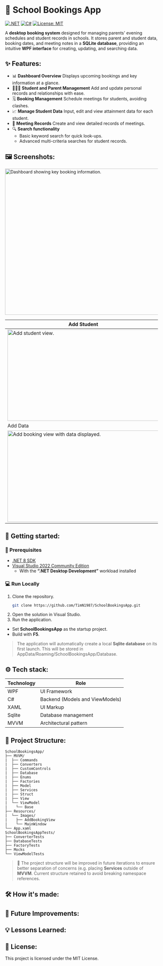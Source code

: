 # 🏫 School Bookings App

[![.NET](https://img.shields.io/badge/.NET-8.0-blue?logo=dotnet)](https://dotnet.microsoft.com/)
[![C#](https://img.shields.io/badge/C%23-WPF-purple?logo=csharp)](https://learn.microsoft.com/dotnet/csharp/)
[![License: MIT](https://img.shields.io/badge/License-MIT-green.svg)](LICENSE)

A **desktop booking system** designed for managing parents' evening schedules and student records in schools. It stores parent and student data, booking dates, and meeting notes in a **SQLite database**, providing an intuitive **WPF interface** for creating, updating, and searching data.

## ✨ Features:

- 📊 **Dashboard Overview**
  Displays upcoming bookings and key information at a glance.
- 🧑‍🤝‍🧑 **Student and Parent Management**
  Add and update personal records and relationships with ease.
- 🗓️ **Booking Management**
  Schedule meetings for students, avoiding clashes.
- 📈 **Manage Student Data**
  Input, edit and view attainment data for each student.
- 📝 **Meeting Records**
  Create and view detailed records of meetings.
- 🔍 **Search functionality**
  - Basic keyword search for quick look-ups.
  - Advanced multi-criteria searches for student records.

## 🖼️ Screenshots:

<img width="950" height="480" alt="Dashboard showing key booking information." src="https://github.com/user-attachments/assets/9a5bc76c-9c07-493f-9fbc-157631e7c48d" />

| Add Student | Add Parent |
|-------------|------------|
| <img width="500" height="300" alt="Add student view." src="https://github.com/user-attachments/assets/fd6d182f-47e9-49f2-86ec-ed0ae297aec9" /> | <img width="400" height="300" alt="Add parent view." src="https://github.com/user-attachments/assets/ff6a0e67-e0fd-4fa8-b50e-ee67e1e1bb7d" /> |
| Add Data | Student Search |
| <img width="500" height="300" alt="Add booking view with data displayed." src="https://github.com/user-attachments/assets/233bcb05-b908-4226-919f-6db8463480f2" /> | <img width="400" height="300" alt="Student search view." src="https://github.com/user-attachments/assets/9e7e125f-2f49-432d-bec6-60a8711d35e5" /> |

## 🚀 Getting started:

### 📃 Prerequisites
- [.NET 8 SDK](https://dotnet.microsoft.com/en-us/download)
- [Visual Studio 2022 Community Edition](https://visualstudio.microsoft.com/vs/community/)
  - With the **“.NET Desktop Development”** workload installed

### 💻 Run Locally

1. Clone the repository.
   ```bash
   git clone https://github.com/TimN1987/SchoolBookingsApp.git
   ```
2. Open the solution in Visual Studio.
3. Run the application.
  - Set **SchoolBookingsApp** as the startup project.
  - Build with **F5**.

> The application will automatically create a local **Sqlite database** on its first launch. This will be stored in AppData/Roaming/SchoolBookingsApp/Database.

## ⚙️ Tech stack:

| Technology | Role |
|------------|------|
| WPF | UI Framework |
| C# | Backend (Models and ViewModels) |
| XAML | UI Markup |
| Sqlite | Database management |
| MVVM | Architectural pattern |

## 📂 Project Structure:

```
SchoolBookingsApp/
├── MVVM/
|  ├── Commands
|  ├── Converters
|  ├── CustomControls
|  ├── Database
|  ├── Enums
|  ├── Factories
|  ├── Model
|  ├── Services
|  ├── Struct
|  ├── View
|  └── ViewModel
|    └── Base
├── Resources/
|  └── Images/
|    ├── AddBookingView
|    └── MainWindow
└── App.xaml
SchoolBookingsAppTests/
├── ConverterTests
├── DatabaseTests
├── FactoryTests
├── Mocks
└── ViewModelTests
```

>🔧 The project structure will be improved in future iterations to ensure better separation of concerns (e.g. placing **Services** outside of **MVVM**. Current structure retained to avoid breaking namespace references.

## 🛠️ How it's made:

## 🔨 Future Improvements:

## 💡 Lessons Learned:

## 📜 License:

This project is licensed under the MIT License.
